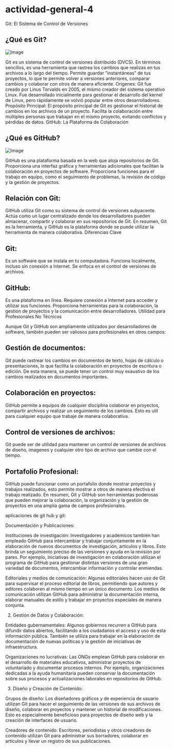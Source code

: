 # actividad-general-4

Git: El Sistema de Control de Versiones

¿Qué es Git?
---

![Image](https://github.com/user-attachments/assets/511158be-317c-4510-ba8d-5fa792e98668)

Git es un sistema de control de versiones distribuido (DVCS). En términos sencillos, es una herramienta que rastrea los cambios que realizas en tus archivos a lo largo del tiempo.
Permite guardar "instantáneas" de tus proyectos, lo que te permite volver a versiones anteriores, comparar cambios y colaborar con otros de manera eficiente.
Orígenes:
Git fue creado por Linus Torvalds en 2005, el mismo creador del sistema operativo Linux.
Fue desarrollado inicialmente para gestionar el desarrollo del kernel de Linux, pero rápidamente se volvió popular entre otros desarrolladores.
Propósito Principal:
El propósito principal de Git es gestionar el historial de cambios en los archivos de un proyecto.
Facilita la colaboración entre múltiples personas que trabajan en el mismo proyecto, evitando conflictos y pérdidas de datos.
GitHub: La Plataforma de Colaboración

¿Qué es GitHub?
---

![Image](https://github.com/user-attachments/assets/0ed6bc0f-b37f-4306-a94f-b0495ffe921b)

GitHub es una plataforma basada en la web que aloja repositorios de Git.
Proporciona una interfaz gráfica y herramientas adicionales que facilitan la colaboración en proyectos de software.
Proporciona funciones para el trabajo en equipo, como el seguimiento de problemas, la revisión de código y la gestión de proyectos.

Relación con Git:
---
GitHub utiliza Git como su sistema de control de versiones subyacente.
Actúa como un lugar centralizado donde los desarrolladores pueden almacenar, compartir y colaborar en sus repositorios de Git.
En resumen, Git es la herramienta, y GitHub es la plataforma donde se puede utilizar la herramienta de manera colaborativa.
Diferencias Clave

Git:
---
Es un software que se instala en tu computadora.
Funciona localmente, incluso sin conexión a Internet.
Se enfoca en el control de versiones de archivos.

GitHub:
---
Es una plataforma en línea.
Requiere conexión a Internet para acceder y utilizar sus funciones.
Proporciona herramientas para la colaboración, la gestión de proyectos y la comunicación entre desarrolladores.
Utilidad para Profesionales No Técnicos

Aunque Git y GitHub son ampliamente utilizados por desarrolladores de software, también pueden ser valiosos para profesionales en otros campos:

Gestión de documentos:
---
Git puede rastrear los cambios en documentos de texto, hojas de cálculo o presentaciones, lo que facilita la colaboración en proyectos de escritura o edición.
De esta manera, se puede tener un control muy exaustivo de los cambios realizados en documentos importantes.

Colaboración en proyectos:
---
GitHub permite a equipos de cualquier disciplina colaborar en proyectos, compartir archivos y realizar un seguimiento de los cambios.
Esto es util para cualquier equipo que trabaje de manera colaborativa.

Control de versiones de archivos:
---
Git puede ser de utilidad para mantener un control de versiones de archivos de diseño, imagenes y cualquier otro tipo de archivo que cambie con el tiempo.

Portafolio Profesional:
---
GitHub puede funcionar como un portafolio donde mostrar proyectos y trabajos realizados, esto permite mostrar a otros de manera efectiva el trabajo realizado.
En resumen, Git y GitHub son herramientas poderosas que pueden mejorar la colaboración, la organización y la gestión de proyectos en una amplia gama de campos profesionales.


aplicaciones de git hub y git:

Documentación y Publicaciones:

Instituciones de investigación:
Investigadores y académicos también han empleado GitHub para intercambiar y trabajar conjuntamente en la elaboración de nuevos documentos de investigación, artículos y libros. Esto brinda un seguimiento preciso de las versiones y ayuda en la revisión por pares. 
Por ejemplo, iniciativas de investigación en colaboración utilizan el programa de GitHub para gestionar distintas versiones de una gran variedad de documentos, intercambiar información y controlar enmiendas. 

 Editoriales y medios de comunicación:
Algunas editoriales hacen uso de Git para supervisar el proceso editorial de libros, permitiendo que autores y editores colaboren al mismo tiempo en un único documento. 
Los medios de comunicación utilizan GitHub para administrar la documentación interna, elaborar manuales de estilo y trabajar en proyectos especiales de manera conjunta. 

 2. Gestión de Datos y Colaboración:

Entidades gubernamentales:
Algunos gobiernos recurren a GitHub para difundir datos abiertos, facilitando a los ciudadanos el acceso y uso de esta información pública. 
También se utiliza para trabajar en la elaboración de documentación de nuevas políticas y la gestión de iniciativas de infraestructura. 

 Organizaciones no lucrativas:
Las ONGs emplean GitHub para colaborar en el desarrollo de materiales educativos, administrar proyectos de voluntariado y documentar procesos internos. 
Por ejemplo, organizaciones dedicadas a la ayuda humanitaria pueden conservar la documentación sobre sus procesos y actualizaciones laborales en repositorios de GitHub. 

 3. Diseño y Creación de Contenido:

Grupos de diseño:
Los diseñadores gráficos y de experiencia de usuario utilizan Git para hacer el seguimiento de las versiones de sus archivos de diseño, colaborar en proyectos y mantener un historial de modificaciones. 
Esto es especialmente beneficioso para proyectos de diseño web y la creación de interfaces de usuario. 

 Creadores de contenido:
Escritores, periodistas y otros creadores de contenido utilizan Git para administrar sus borradores, colaborar en artículos y llevar un registro de sus publicaciones. 

